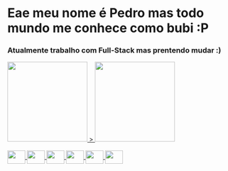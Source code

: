 # Eae meu nome é Pedro mas todo mundo me conhece como bubi :P
### Atualmente trabalho com Full-Stack mas prentendo mudar :)
<div style = "display: inline_block">
<a href = "https://github.com/Bubi1996-del">
  <img height = "180em" src = "https://github-readme-stats.vercel.app/api?username=Bubi1996-del&show_icons=true&theme=dark&include_all_commits=true&count_private=true" />
> <img height = "180em" src = "https://github-readme-stats.vercel.app/api/top-langs/?username=Bubi1996-del&hide_progress=false&theme=dark" />
</div>
<div style = "display: inline_block"> <br>
  <img align="center" height="30" width="40" src="https://cdn.jsdelivr.net/gh/devicons/devicon/icons/html5/html5-original.svg" />
  <img align="center" height="30" width="40" src="https://cdn.jsdelivr.net/gh/devicons/devicon/icons/css3/css3-original.svg" />
  <img align="center" height="30" width="40" src="https://cdn.jsdelivr.net/gh/devicons/devicon/icons/javascript/javascript-original.svg"/>
  <img align="center" height="30" width="40" src="https://cdn.jsdelivr.net/gh/devicons/devicon/icons/csharp/csharp-original.svg" />
  <img align="center" height="30" width="40" src="https://cdn.jsdelivr.net/gh/devicons/devicon/icons/kotlin/kotlin-original.svg" />
  <img align="center" height="30" width="40" src="https://cdn.jsdelivr.net/gh/devicons/devicon/icons/python/python-original.svg" />
</div>
          
          
          
          
          
